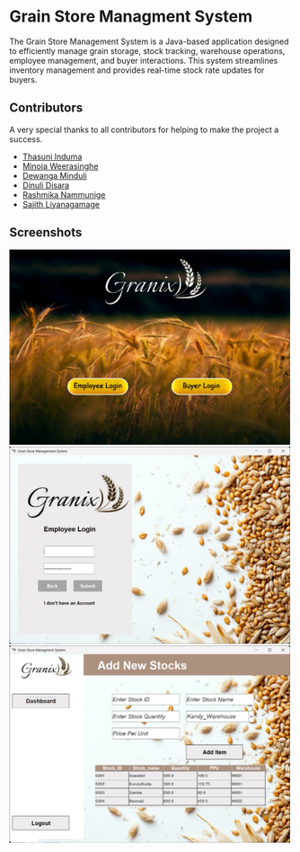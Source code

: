 
# Grain Store Managment System

The Grain Store Management System is a Java-based application designed to efficiently manage grain storage, stock tracking, warehouse operations, employee management, and buyer interactions. This system streamlines inventory management and provides real-time stock rate updates for buyers.


## Contributors
A very special thanks to all contributors for helping to make the project a success.

- [Thasuni Induma](https://github.com/ThasuniInduma)
- [Minoja Weerasinghe](https://github.com/minoweerasinghe)
- [Dewanga Minduli](https://github.com/DewangaMinduli)
- [Dinuli Disara](https://github.com/Dinuli-Disara)
- [Rashmika Nammunige](https://github.com/Rasmika23)
- [Sajith Liyanagamage](https://github.com/demw7i)


## Screenshots
<img src="https://github.com/akilapilapitiya/Grain_Store_Management_System/blob/main/Screenshots/cover.jpg" alt="Cover" width="500">

<img src="https://github.com/akilapilapitiya/Grain_Store_Management_System/blob/main/Screenshots/login.jpg" alt="Login" width="500">

<img src="https://github.com/akilapilapitiya/Grain_Store_Management_System/blob/main/Screenshots/addNewStocks.jpg" alt="Interface" width="500">

